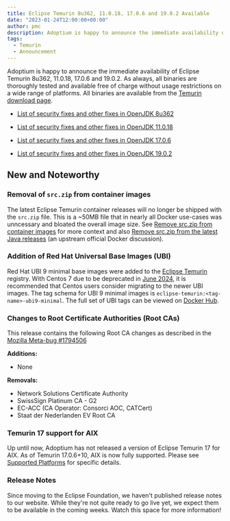 ```yaml
---
title: Eclipse Temurin 8u362, 11.0.18, 17.0.6 and 19.0.2 Available
date: "2023-01-24T12:00:00+00:00"
author: pmc
description: Adoptium is happy to announce the immediate availability of Eclipse Temurin 8u362, 11.0.18, 17.0.6 and 19.0.2. As always, all binaries are thoroughly tested and available free of charge without usage restrictions on a wide range of platforms.
tags:
  - Temurin
  - Announcement
---
```


Adoptium is happy to announce the immediate availability of Eclipse Temurin 8u362, 11.0.18, 17.0.6 and 19.0.2. As always, all binaries are thoroughly tested and available free of charge without usage restrictions on a wide range of platforms. All binaries are available from the [Temurin download page](https://adoptium.net/temurin/releases).

* [List of security fixes and other fixes in OpenJDK 8u362](https://bugs.openjdk.org/browse/JDK-8300354?jql=project%20%3D%20JDK%20AND%20fixVersion%20%3D%20openjdk8u362)

* [List of security fixes and other fixes in OpenJDK 11.0.18](https://bugs.openjdk.org/browse/JDK-8300484?jql=project%20%3D%20JDK%20AND%20fixVersion%20%3D%2011.0.18)

* [List of security fixes and other fixes in OpenJDK 17.0.6](https://bugs.openjdk.org/browse/JDK-8300467?jql=project%20%3D%20JDK%20AND%20fixVersion%20%3D%2017.0.6)

* [List of security fixes and other fixes in OpenJDK 19.0.2](https://bugs.openjdk.org/browse/JDK-8300251?jql=project%20%3D%20JDK%20AND%20fixVersion%20%3D%2019.0.2)

## New and Noteworthy

### Removal of `src.zip` from container images

The latest Eclipse Temurin container releases will no longer be shipped with the `src.zip` file. This is a ~50MB file that in nearly all Docker use-cases was unncessary and bloated the overall image size. See [Remove src.zip from container images](https://github.com/adoptium/containers/issues/268) for more context and also [Remove src.zip from the latest Java releases](https://github.com/docker-library/openjdk/issues/282) (an upstream official Docker discussion).

### Addition of Red Hat Universal Base Images (UBI)

Red Hat UBI 9 minimal base images were added to the [Eclipse Temurin](https://hub.docker.com/_/eclipse-temurin/) registry. With Centos 7 due to be deprecated in [June 2024](https://wiki.centos.org/About/Product), it is recommended that Centos users consider migrating to the newer UBI images. The tag schema for UBI 9 minimal images is `eclipse-temurin:<tag-name>-ubi9-minimal`. The full set of UBI tags can be viewed on [Docker Hub](https://hub.docker.com/_/eclipse-temurin/tags?name=ubi).

### Changes to Root Certificate Authorities (Root CAs)

This release contains the following Root CA changes as described in the [Mozilla Meta-bug #1794506](https://bugzilla.mozilla.org/show_bug.cgi?id=1794506)

**Additions:**

* None

**Removals:**

* Network Solutions Certificate Authority
* SwissSign Platinum CA - G2
* EC-ACC (CA Operator: Consorci AOC, CATCert)
* Staat der Nederlanden EV Root CA

### Temurin 17 support for AIX

Up until now, Adoptium has not released a version of Eclipse Temurin 17 for AIX. As of Temurin 17.0.6+10, AIX is now fully supported. Please see [Supported Platforms](https://adoptium.net/supported-platforms/) for specific details.

### Release Notes

Since moving to the Eclipse Foundation, we haven't published release notes to our website. While they're not quite ready to go live yet, we expect them to be available in the coming weeks. Watch this space for more information!
